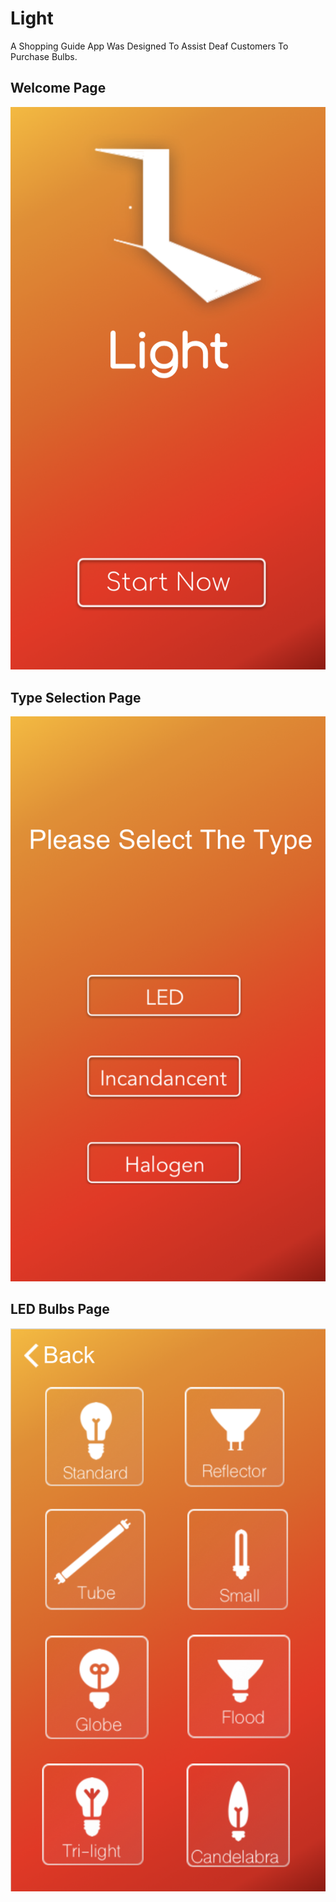 # Light
A Shopping Guide App Was Designed To Assist Deaf Customers To Purchase Bulbs.

## Welcome Page
![](https://github.com/LeviIsAwesome/Light/blob/master/screenshot/Home_Page.png)

## Type Selection Page
![](https://github.com/LeviIsAwesome/Light/blob/master/screenshot/Type_Page.png)

## LED Bulbs Page
![](https://github.com/LeviIsAwesome/Light/blob/master/screenshot/LED_page.png)
